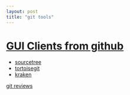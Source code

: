 ```yaml
---
layout: post
title: "git tools"
---
```


# [GUI Clients from github](https://git-scm.com/downloads/guis)
- [sourcetree](https://www.sourcetreeapp.com/)
- [tortoisegit](https://tortoisegit.org/)
- [kraken](https://www.gitkraken.com/)

[git reviews](https://www.hostinger.com/tutorials/best-git-gui-clients/)
